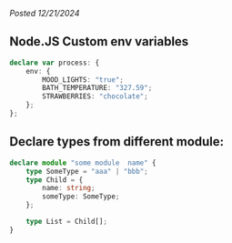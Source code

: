 *Posted 12/21/2024*

## Node.JS Custom env variables
```typescript
declare var process: {
	env: {
		MOOD_LIGHTS: "true";
		BATH_TEMPERATURE: "327.59";
		STRAWBERRIES: "chocolate";
	};
};

```

## Declare types from different module:
```typescript
declare module "some module  name" {
	type SomeType = "aaa" | "bbb";
	type Child = {
		name: string;
		someType: SomeType;
	};

	type List = Child[];
}
```